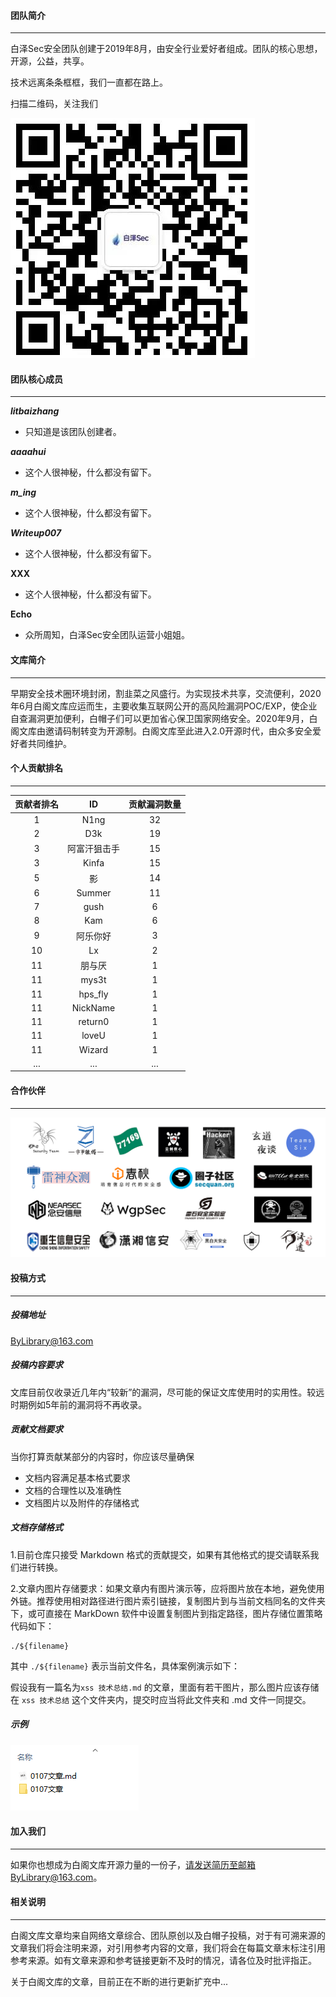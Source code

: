 #### 团队简介

------

白泽Sec安全团队创建于2019年8月，由安全行业爱好者组成。团队的核心思想，开源，公益，共享。

技术远离条条框框，我们一直都在路上。

扫描二维码，关注我们

![微信公众号](团队简介/微信公众号.png)





#### 团队核心成员

------

***litbaizhang***

- 只知道是该团队创建者。


***aaaahui***

- 这个人很神秘，什么都没有留下。


***m_ing***

- 这个人很神秘，什么都没有留下。     


***Writeup007***

- 这个人很神秘，什么都没有留下。

**XXX**

- 这个人很神秘，什么都没有留下。

**Echo**

- 众所周知，白泽Sec安全团队运营小姐姐。





#### 文库简介

------

早期安全技术圈环境封闭，割韭菜之风盛行。为实现技术共享，交流便利，2020年6月白阁文库应运而生，主要收集互联网公开的高风险漏洞POC/EXP，使企业自查漏洞更加便利，白帽子们可以更加省心保卫国家网络安全。2020年9月，白阁文库由邀请码制转变为开源制。白阁文库至此进入2.0开源时代，由众多安全爱好者共同维护。





#### 个人贡献排名

------



| 贡献者排名 |      ID      | 贡献漏洞数量 |
| :--------: | :----------: | :----------: |
|     1      |     N1ng     |      32      |
|     2      |     D3k      |      19      |
|     3      | 阿富汗狙击手 |      15      |
|     3      |    Kinfa     |      15      |
|     5      |      影      |      14      |
|     6      |    Summer    |      11      |
|     7      |     gush     |      6       |
|     8      |     Kam      |      6       |
|     9      |   阿乐你好   |      3       |
|     10     |      Lx      |      2       |
|     11     |    朋与厌    |      1       |
|     11     |    mys3t     |      1       |
|     11     |   hps_fly    |      1       |
|     11     |   NickName   |      1       |
|     11     |   return0    |      1       |
|     11     |    loveU     |      1       |
|     11     |    Wizard    |      1       |
|    ...     |     ...      |     ...      |



#### 合作伙伴

------

![2021合作伙伴](团队简介/2021合作伙伴.png)



#### 投稿方式

------

##### 投稿地址

ByLibrary@163.com

##### 投稿内容要求

文库目前仅收录近几年内“较新”的漏洞，尽可能的保证文库使用时的实用性。较远时期例如5年前的漏洞将不再收录。

##### 贡献文档要求

当你打算贡献某部分的内容时，你应该尽量确保

- 文档内容满足基本格式要求
- 文档的合理性以及准确性
- 文档图片以及附件的存储格式

##### 文档存储格式

1.目前仓库只接受 Markdown 格式的贡献提交，如果有其他格式的提交请联系我们进行转换。

2.文章内图片存储要求：如果文章内有图片演示等，应将图片放在本地，避免使用外链。推荐使用相对路径进行图片索引链接，复制图片到与当前文档同名的文件夹下，或可直接在 MarkDown 软件中设置复制图片到指定路径，图片存储位置策略代码如下：

```
./${filename}
```

其中 `./${filename}` 表示当前文件名，具体案例演示如下：

假设我有一篇名为`xss 技术总结.md` 的文章，里面有若干图片，那么图片应该存储在 `xss 技术总结` 这个文件夹内，提交时应当将此文件夹和 .md 文件一同提交。

##### 示例

![示例](团队简介/示例.png)

#### 加入我们

------

如果你也想成为白阁文库开源力量的一份子，请发送简历至邮箱ByLibrary@163.com。





#### 相关说明

------

白阁文库文章均来自网络文章综合、团队原创以及白帽子投稿，对于有可溯来源的文章我们将会注明来源，对引用参考内容的文章，我们将会在每篇文章末标注引用参考来源。如有文章来源和参考链接更新不及时的情况，请各位及时批评指正。

关于白阁文库的文章，目前正在不断的进行更新扩充中...





